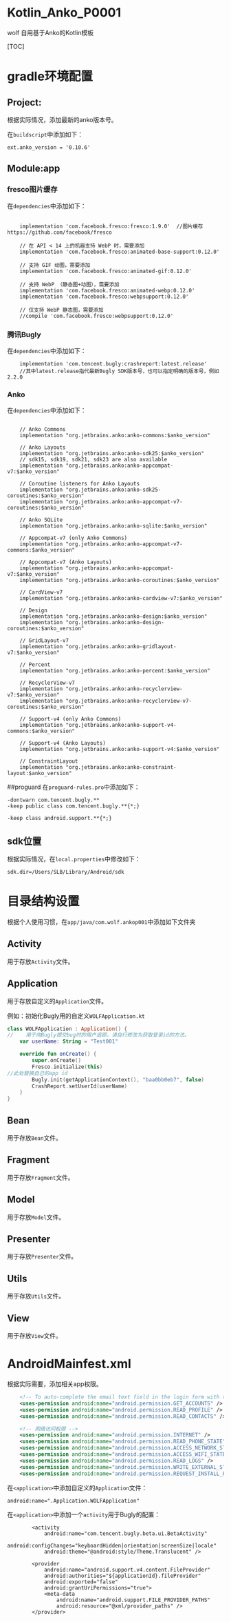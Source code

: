 # Kotlin_Anko_P0001
wolf 自用基于Anko的Kotlin模板


[TOC]




# gradle环境配置


## Project:
根据实际情况，添加最新的anko版本号。

在`buildscript`中添加如下：
~~~
ext.anko_version = '0.10.6'
~~~



## Module:app

### fresco图片缓存

在`dependencies`中添加如下：

~~~

    implementation 'com.facebook.fresco:fresco:1.9.0'  //图片缓存 https://github.com/facebook/fresco

    // 在 API < 14 上的机器支持 WebP 时，需要添加
    implementation 'com.facebook.fresco:animated-base-support:0.12.0'

    // 支持 GIF 动图，需要添加
    implementation 'com.facebook.fresco:animated-gif:0.12.0'

    // 支持 WebP （静态图+动图），需要添加
    implementation 'com.facebook.fresco:animated-webp:0.12.0'
    implementation 'com.facebook.fresco:webpsupport:0.12.0'

    // 仅支持 WebP 静态图，需要添加
    //compile 'com.facebook.fresco:webpsupport:0.12.0'
~~~


### 腾讯Bugly
在`dependencies`中添加如下：
~~~
    implementation 'com.tencent.bugly:crashreport:latest.release'
    //其中latest.release指代最新Bugly SDK版本号，也可以指定明确的版本号，例如2.2.0
~~~


### Anko
在`dependencies`中添加如下：
~~~

    // Anko Commons
    implementation "org.jetbrains.anko:anko-commons:$anko_version"

    // Anko Layouts
    implementation "org.jetbrains.anko:anko-sdk25:$anko_version"
    // sdk15, sdk19, sdk21, sdk23 are also available
    implementation "org.jetbrains.anko:anko-appcompat-v7:$anko_version"

    // Coroutine listeners for Anko Layouts
    implementation "org.jetbrains.anko:anko-sdk25-coroutines:$anko_version"
    implementation "org.jetbrains.anko:anko-appcompat-v7-coroutines:$anko_version"

    // Anko SQLite
    implementation "org.jetbrains.anko:anko-sqlite:$anko_version"

    // Appcompat-v7 (only Anko Commons)
    implementation "org.jetbrains.anko:anko-appcompat-v7-commons:$anko_version"

    // Appcompat-v7 (Anko Layouts)
    implementation "org.jetbrains.anko:anko-appcompat-v7:$anko_version"
    implementation "org.jetbrains.anko:anko-coroutines:$anko_version"

    // CardView-v7
    implementation "org.jetbrains.anko:anko-cardview-v7:$anko_version"

    // Design
    implementation "org.jetbrains.anko:anko-design:$anko_version"
    implementation "org.jetbrains.anko:anko-design-coroutines:$anko_version"

    // GridLayout-v7
    implementation "org.jetbrains.anko:anko-gridlayout-v7:$anko_version"

    // Percent
    implementation "org.jetbrains.anko:anko-percent:$anko_version"

    // RecyclerView-v7
    implementation "org.jetbrains.anko:anko-recyclerview-v7:$anko_version"
    implementation "org.jetbrains.anko:anko-recyclerview-v7-coroutines:$anko_version"

    // Support-v4 (only Anko Commons)
    implementation "org.jetbrains.anko:anko-support-v4-commons:$anko_version"

    // Support-v4 (Anko Layouts)
    implementation "org.jetbrains.anko:anko-support-v4:$anko_version"

    // ConstraintLayout
    implementation "org.jetbrains.anko:anko-constraint-layout:$anko_version"
~~~

##proguard
在`proguard-rules.pro`中添加如下：

~~~
-dontwarn com.tencent.bugly.**
-keep public class com.tencent.bugly.**{*;}

-keep class android.support.**{*;}
~~~

## sdk位置

根据实际情况，在`local.properties`中修改如下：

~~~
sdk.dir=/Users/SLB/Library/Android/sdk
~~~


# 目录结构设置
根据个人使用习惯，在`app/java/com.wolf.ankop001`中添加如下文件夹

## Activity
用于存放`Activity`文件。

## Application
用于存放自定义的`Application`文件。

例如：初始化Bugly用的自定义`WOLFApplication.kt`

~~~kotlin
class WOLFApplication : Application() {
//    用于向Bugly提交bug时的用户追踪，请自行修改为获取登录id的方法。
    var userName: String = "Test001"

    override fun onCreate() {
        super.onCreate()
        Fresco.initialize(this)
//此处替换自己的app id
        Bugly.init(getApplicationContext(), "baa0bb0eb7", false)
        CrashReport.setUserId(userName)
    }
}
~~~


## Bean
用于存放`Bean`文件。

## Fragment
用于存放`Fragment`文件。

## Model
用于存放`Model`文件。

## Presenter
用于存放`Presenter`文件。

## Utils
用于存放`Utils`文件。

## View
用于存放`View`文件。


# AndroidMainfest.xml

根据实际需要，添加相关app权限。
~~~xml
    <!-- To auto-complete the email text field in the login form with the user's emails -->
    <uses-permission android:name="android.permission.GET_ACCOUNTS" />
    <uses-permission android:name="android.permission.READ_PROFILE" />
    <uses-permission android:name="android.permission.READ_CONTACTS" />

    <!-- 网络访问权限 -->
    <uses-permission android:name="android.permission.INTERNET" />
    <uses-permission android:name="android.permission.READ_PHONE_STATE" />
    <uses-permission android:name="android.permission.ACCESS_NETWORK_STATE" />
    <uses-permission android:name="android.permission.ACCESS_WIFI_STATE" />
    <uses-permission android:name="android.permission.READ_LOGS" />
    <uses-permission android:name="android.permission.WRITE_EXTERNAL_STORAGE" />
    <uses-permission android:name="android.permission.REQUEST_INSTALL_PACKAGES" />
~~~

在`<application>`中添加自定义的`Application`文件：
~~~
android:name=".Application.WOLFApplication"
~~~

在`<application>`中添加一个`activity`用于Bugly的配置：
~~~
        <activity
            android:name="com.tencent.bugly.beta.ui.BetaActivity"
            android:configChanges="keyboardHidden|orientation|screenSize|locale"
            android:theme="@android:style/Theme.Translucent" />

        <provider
            android:name="android.support.v4.content.FileProvider"
            android:authorities="${applicationId}.fileProvider"
            android:exported="false"
            android:grantUriPermissions="true">
            <meta-data
                android:name="android.support.FILE_PROVIDER_PATHS"
                android:resource="@xml/provider_paths" />
        </provider>
~~~